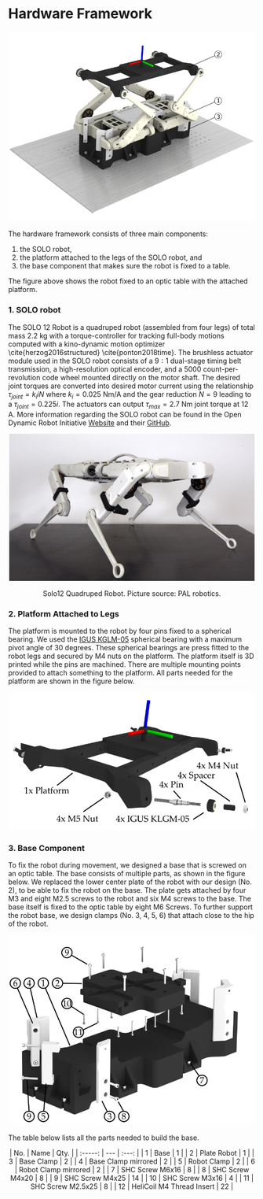 # Hardware Framework

<p align="center">
  <img src="../images/solo_render_labelled.png" width="500"/>
</p>

The hardware framework consists of three main components: 
1. the SOLO robot,
2. the platform attached to the legs of the SOLO robot, and
3. the base component that makes sure the robot is fixed to a table.

The figure above shows the robot fixed to an optic table with the attached platform.

### 1. SOLO robot
The SOLO 12 Robot is a quadruped robot (assembled from four legs) of total mass $2.2$ kg with a torque-controller for tracking full-body motions computed with a kino-dynamic motion optimizer \cite{herzog2016structured} \cite{ponton2018time}. The brushless actuator module used in the SOLO robot consists of a $9:1$ dual-stage timing belt transmission, a high-resolution optical encoder, and a $5000$ count-per-revolution code wheel mounted directly on the motor shaft. The desired joint torques are converted into desired motor current using the relationship $\tau_{joint}=k_{i}iN$ where $k_{i}=0.025$ Nm/A and the gear reduction $N=9$ leading to a $\tau_{joint}=0.225i$. The actuators can output $\tau_{max}=2.7$ Nm joint torque at $12$ A. More information regarding the SOLO robot can be found in the Open Dynamic Robot Initiative [Website](https://open-dynamic-robot-initiative.github.io) and their [GitHub](https://github.com/open-dynamic-robot-initiative). 
<p align="center">
  <img src="../images/robot_solo12.png" width="500"/>  
</p>
<p align="center">Solo12 Quadruped Robot. Picture source: PAL robotics.</p>

### 2. Platform Attached to Legs
The platform is mounted to the robot by four pins fixed to a spherical bearing. We used the [IGUS KGLM-05](https://www.igus.eu/product/388?C=DE&L=en&artNr=KGLM-05) spherical bearing with a maximum pivot angle of 30 degrees. These spherical bearings are press fitted to the robot legs and secured by M4 nuts on the platform. The platform itself is 3D printed while the pins are machined. There are multiple mounting points provided to attach something to the platform. All parts needed for the platform are shown in the figure below.
<p align="center">
  <img src="../images/platform_design.png" width="500"/>  
</p>

### 3. Base Component
To fix the robot during movement, we designed a base that is screwed on an optic table. The base consists of multiple parts, as shown in the figure below. We replaced the lower center plate of the robot with our design (No. 2), to be able to fix the robot on the base. The plate gets attached by four M3 and eight M2.5 screws to the robot and six M4 screws to the base. The base itself is fixed to the optic table by eight M6 Screws. To further support the robot base, we design clamps (No. 3, 4, 5, 6) that attach close to the hip of the robot.
<p align="center">
  <img src="../images/base_design.png" width="500"/>  
</p>

The table below lists all the parts needed to build the base.
<center>
| No.           | Name      | Qty.  |
| :-----:       | ---     | :---: |
| 1  | Base | 1 |
| 2  | Plate Robot | 1  |
| 3 | Base Clamp | 2    |
| 4 | Base Clamp mirrored | 2   |
| 5 | Robot Clamp | 2   |
| 6 | Robot Clamp mirrored | 2  |
| 7 | SHC Screw M6x16 | 8   |
| 8 | SHC Screw M4x20 | 8   |
| 9 | SHC Screw M4x25 | 14  |
| 10 | SHC Screw M3x16 | 4  |
| 11 | SHC Screw M2.5x25 | 8  |
| 12 | HeliCoil M4 Thread Insert | 22   |
</center>